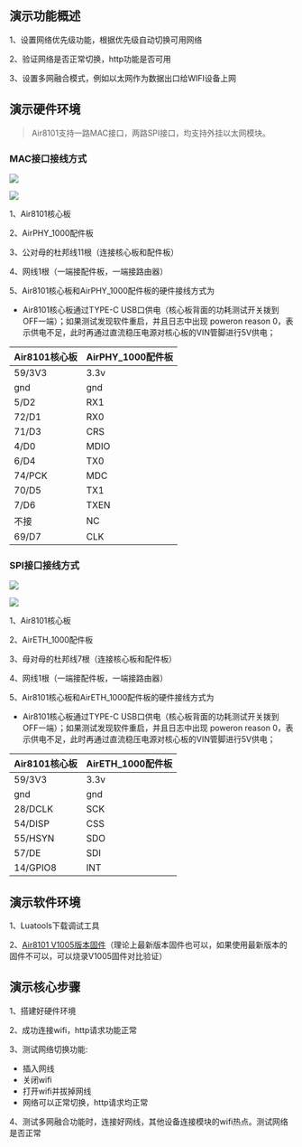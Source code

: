 
## 演示功能概述
1、设置网络优先级功能，根据优先级自动切换可用网络

2、验证网络是否正常切换，http功能是否可用

3、设置多网融合模式，例如以太网作为数据出口给WIFI设备上网

## 演示硬件环境

> Air8101支持一路MAC接口，两路SPI接口，均支持外挂以太网模块。

### MAC接口接线方式

![](https://docs.openluat.com/air8101/product/file/AirPHY_1000/hw_connection.jpg)

![](https://docs.openluat.com/air8101/product/file/AirPHY_1000/hw_connection1.jpg)

1、Air8101核心板

2、AirPHY_1000配件板

3、公对母的杜邦线11根（连接核心板和配件板）

4、网线1根（一端接配件板，一端接路由器）

5、Air8101核心板和AirPHY_1000配件板的硬件接线方式为

- Air8101核心板通过TYPE-C USB口供电（核心板背面的功耗测试开关拨到OFF一端）；如果测试发现软件重启，并且日志中出现  poweron reason 0，表示供电不足，此时再通过直流稳压电源对核心板的VIN管脚进行5V供电；

| Air8101核心板 | AirPHY_1000配件板  |
| ------------ | ------------------ |
|    59/3V3    |         3.3v       |
|     gnd      |         gnd        |
|     5/D2     |         RX1        |
|    72/D1     |         RX0        |
|    71/D3     |         CRS        |
|     4/D0     |         MDIO       |
|     6/D4     |         TX0        |
|    74/PCK    |         MDC        |
|    70/D5     |         TX1        |
|     7/D6     |         TXEN       |
|     不接     |          NC        |
|    69/D7     |         CLK        |

### SPI接口接线方式

![](https://docs.openluat.com/air8101/product/file/AirETH_1000/hw_connection.jpg)

![](https://docs.openluat.com/air8101/product/file/AirETH_1000/hw_connection1.jpg)

1、Air8101核心板

2、AirETH_1000配件板

3、母对母的杜邦线7根（连接核心板和配件板）

4、网线1根（一端接配件板，一端接路由器）

5、Air8101核心板和AirETH_1000配件板的硬件接线方式为

- Air8101核心板通过TYPE-C USB口供电（核心板背面的功耗测试开关拨到OFF一端）；如果测试发现软件重启，并且日志中出现  poweron reason 0，表示供电不足，此时再通过直流稳压电源对核心板的VIN管脚进行5V供电；

| Air8101核心板 | AirETH_1000配件板 |
| ------------- | ----------------- |
| 59/3V3        | 3.3v              |
| gnd           | gnd               |
| 28/DCLK       | SCK               |
| 54/DISP       | CSS               |
| 55/HSYN       | SDO               |
| 57/DE         | SDI               |
| 14/GPIO8      | INT               |

## 演示软件环境

1、Luatools下载调试工具

2、[Air8101 V1005版本固件](https://docs.openluat.com/air8101/luatos/firmware/)（理论上最新版本固件也可以，如果使用最新版本的固件不可以，可以烧录V1005固件对比验证）

## 演示核心步骤

1、搭建好硬件环境

2、成功连接wifi，http请求功能正常

3、测试网络切换功能:

- 插入网线
- 关闭wifi
- 打开wifi并拔掉网线
- 网络可以正常切换，http请求均正常

4、测试多网融合功能时，连接好网线，其他设备连接模块的wifi热点。测试网络是否正常
